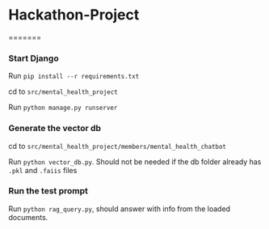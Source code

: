 # Hackathon-Project
=======

### Start Django

Run `pip install --r requirements.txt`

cd to `src/mental_health_project`

Run `python manage.py runserver`

### Generate the vector db

cd to `src/mental_health_project/members/mental_health_chatbot`

Run `python vector_db.py`. Should not be needed if the db folder already has `.pkl` and `.faiis` files

### Run the test prompt

Run `python rag_query.py`, should answer with info from the loaded documents. 
